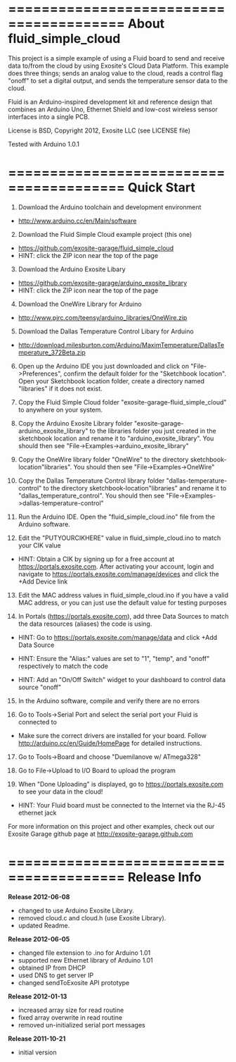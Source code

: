 ========================================
About fluid_simple_cloud
========================================
This project is a simple example of using a Fluid board to send and receive
data to/from the cloud by using Exosite's Cloud Data Platform.  This example does three things;
sends an analog value to the cloud, reads a control flag "onoff" to set a 
digital output, and sends the temperature sensor data to the cloud. 

Fluid is an Arduino-inspired development kit and reference 
design that combines an Arduino Uno, Ethernet Shield and low-cost wireless 
sensor interfaces into a single PCB. 

License is BSD, Copyright 2012, Exosite LLC (see LICENSE file)

Tested with Arduino 1.0.1

========================================
Quick Start
========================================
1) Download the Arduino toolchain and development environment

 * http://www.arduino.cc/en/Main/software

2) Download the Fluid Simple Cloud example project (this one)
 
 * https://github.com/exosite-garage/fluid_simple_cloud
 * HINT: click the ZIP icon near the top of the page

3) Download the Arduino Exosite Libary
 
 * https://github.com/exosite-garage/arduino_exosite_library
 * HINT: click the ZIP icon near the top of the page
  
4) Download the OneWire Library for Arduino 

 * http://www.pjrc.com/teensy/arduino_libraries/OneWire.zip
 
5) Download the Dallas Temperature Control Libary for Arduino 
  
 * http://download.milesburton.com/Arduino/MaximTemperature/DallasTemperature_372Beta.zip
 
6) Open up the Arduino IDE you just downloaded and click on "File->Preferences", confirm the default folder for the "Sketchbook location". Open your Sketchbook location folder, create a directory named "libraries" if it does not exist. 

7) Copy the Fluid Simple Cloud folder "exosite-garage-fluid_simple_cloud" to anywhere on your system. 

8) Copy the Arduino Exosite Library folder "exosite-garage-arduino_exosite_library" to the libraries folder you just created in the sketchbook location and rename it to "arduino_exosite_library". You should then see "File->Examples->arduino_exosite_library"

9) Copy the OneWire library folder "OneWire" to the directory sketchbook-location\"libraries". You should then see "File->Examples->OneWire"

10) Copy the Dallas Temperature Control library folder "dallas-temperature-control" to the directory sketchbook-location\"libraries" and rename it to "dallas_temperature_control". You should then see "File->Examples->dallas-temperature-control"

11) Run the Arduino IDE. Open the "fluid_simple_cloud.ino" file from the Arduino software.

12) Edit the "PUTYOURCIKHERE" value in fluid_simple_cloud.ino to match your CIK value

  * HINT: Obtain a CIK by signing up for a free account at https://portals.exosite.com. After activating your account, login and navigate to https://portals.exosite.com/manage/devices and click the +Add Device link

13) Edit the MAC address values in fluid_simple_cloud.ino if you have a valid MAC address, or you can just use the default value for testing purposes

14) In Portals (https://portals.exosite.com), add three Data Sources to match the data resources (aliases) the code is using. 

  * HINT: Go to https://portals.exosite.com/manage/data and click +Add Data Source

  * HINT: Ensure the "Alias:" values are set to "1", "temp", and "onoff" respectively to match the code

  * HINT: Add an "On/Off Switch" widget to your dashboard to control data source "onoff"

15) In the Arduino software, compile and verify there are no errors

16) Go to Tools->Serial Port and select the serial port your Fluid is connected to

  * Make sure the correct drivers are installed for your board. Follow http://arduino.cc/en/Guide/HomePage for detailed instructions.

17) Go to Tools->Board and choose "Duemilanove w/ ATmega328"

18) Go to File->Upload to I/O Board to upload the program

19) When "Done Uploading" is displayed, go to https://portals.exosite.com to see your data in the cloud!

  * HINT: Your Fluid board must be connected to the Internet via the RJ-45 ethernet jack

For more information on this project and other examples, check out our Exosite Garage github page at http://exosite-garage.github.com

========================================
Release Info
========================================

**Release 2012-06-08**
 - changed to use Arduino Exosite Library.
 - removed cloud.c and cloud.h (use Exosite Library).
 - updated Readme. 

**Release 2012-06-05**
 - changed file extension to .ino for Arduino 1.01 
 - supported new Ethernet library of Arduino 1.01
 - obtained IP from DHCP
 - used DNS to get server IP
 - changed sendToExosite API prototype

**Release 2012-01-13**
 - increased array size for read routine
 - fixed array overwrite in read routine
 - removed un-initialized serial port messages

**Release 2011-10-21**
 - initial version